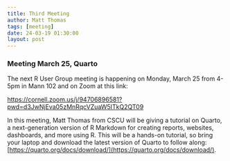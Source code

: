 ```yaml
---
title: Third Meeting
author: Matt Thomas
tags: [meeting]
date: 24-03-19 01:30:00
layout: post
--- 
```


### Meeting March 25, Quarto

The next R User Group meeting is happening on Monday, March 25 from 4-5pm in Mann 102 and on Zoom at this link:

<https://cornell.zoom.us/j/94706896581?pwd=d3JwNjEva05zMnRqcVZuaW5ITkQ2QT09>

In this meeting, Matt Thomas from CSCU will be giving a tutorial on Quarto, a next-generation version of R Markdown for creating reports, websites, dashboards, and more using R. This will be a hands-on tutorial, so bring your laptop and download the latest version of Quarto to follow along:  [https://quarto.org/docs/download/](https://quarto.org/docs/download/).
